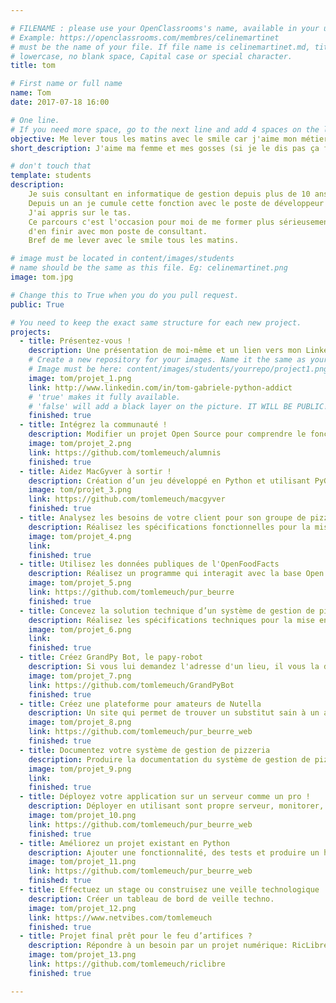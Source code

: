 ```yaml
---

# FILENAME : please use your OpenClassrooms's name, available in your url.
# Example: https://openclassrooms.com/membres/celinemartinet
# must be the name of your file. If file name is celinemartinet.md, title is celinemartinet.
# lowercase, no blank space, Capital case or special character.
title: tom

# First name or full name
name: Tom
date: 2017-07-18 16:00

# One line.
# If you need more space, go to the next line and add 4 spaces on the left, as in 'description'.
objective: Me lever tous les matins avec le smile car j'aime mon métier.
short_description: J'aime ma femme et mes gosses (si je le dis pas ça fait pas bien !), les barbecue avec les copains, la pétanque mais aussi le dev avec mon pote Python. 

# don't touch that
template: students
description:
    Je suis consultant en informatique de gestion depuis plus de 10 ans.
    Depuis un an je cumule cette fonction avec le poste de développeur Python/Django.
    J'ai appris sur le tas.
    Ce parcours c'est l'occasion pour moi de me former plus sérieusement et 
    d'en finir avec mon poste de consultant.
    Bref de me lever avec le smile tous les matins.

# image must be located in content/images/students
# name should be the same as this file. Eg: celinemartinet.png
image: tom.jpg

# Change this to True when you do you pull request.
public: True

# You need to keep the exact same structure for each new project.
projects:
  - title: Présentez-vous !
    description: Une présentation de moi-même et un lien vers mon LinkedIn.
    # Create a new repository for your images. Name it the same as your nickname and profile picture.
    # Image must be here: content/images/students/yourrepo/project1.png
    image: tom/projet_1.png
    link: http://www.linkedin.com/in/tom-gabriele-python-addict
    # 'true' makes it fully available.
    # 'false' will add a black layer on the picture. IT WILL BE PUBLIC!
    finished: true
  - title: Intégrez la communauté !
    description: Modifier un projet Open Source pour comprendre le fonctionnement de Git, de Github et des pull requests. 
    image: tom/projet_2.png
    link: https://github.com/tomlemeuch/alumnis
    finished: true
  - title: Aidez MacGyver à sortir !
    description: Création d’un jeu développé en Python et utilisant PyGame.
    image: tom/projet_3.png
    link: https://github.com/tomlemeuch/macgyver
    finished: true
  - title: Analysez les besoins de votre client pour son groupe de pizzerias
    description: Réalisez les spécifications fonctionnelles pour la mise en place d'un système de gestion de commande de pizza pour la société OC Pizza.
    image: tom/projet_4.png
    link: 
    finished: true
  - title: Utilisez les données publiques de l'OpenFoodFacts
    description: Réalisez un programme qui interagit avec la base Open Food Facts pour en récupérer les aliments, les comparer et proposer à l'utilisateur un substitut plus sain à l'aliment.
    image: tom/projet_5.png
    link: https://github.com/tomlemeuch/pur_beurre
    finished: true
  - title: Concevez la solution technique d’un système de gestion de pizzeria
    description: Réalisez les spécifications techniques pour la mise en place d'un système de gestion de commande de pizza pour la société OC Pizza..
    image: tom/projet_6.png
    link: 
    finished: true
  - title: Créez GrandPy Bot, le papy-robot
    description: Si vous lui demandez l'adresse d'un lieu, il vous la donnera, certes, mais agrémentée d'un long récit très intéressant.
    image: tom/projet_7.png
    link: https://github.com/tomlemeuch/GrandPyBot
    finished: true
  - title: Créez une plateforme pour amateurs de Nutella
    description: Un site qui permet de trouver un substitut sain à un aliment considéré    comme "Trop gras, trop sucré, trop salé".
    image: tom/projet_8.png
    link: https://github.com/tomlemeuch/pur_beurre_web
    finished: true
  - title: Documentez votre système de gestion de pizzeria
    description: Produire la documentation du système de gestion de pizzeria.
    image: tom/projet_9.png
    link:
    finished: true
  - title: Déployez votre application sur un serveur comme un pro !
    description: Déployer en utilisant sont propre serveur, monitorer, automatiser.
    image: tom/projet_10.png
    link: https://github.com/tomlemeuch/pur_beurre_web
    finished: true
  - title: Améliorez un projet existant en Python
    description: Ajouter une fonctionnalité, des tests et produire un hotfix.
    image: tom/projet_11.png
    link: https://github.com/tomlemeuch/pur_beurre_web
    finished: true
  - title: Effectuez un stage ou construisez une veille technologique
    description: Créer un tableau de bord de veille techno.
    image: tom/projet_12.png
    link: https://www.netvibes.com/tomlemeuch
    finished: true
  - title: Projet final prêt pour le feu d’artifices ?
    description: Répondre à un besoin par un projet numérique: RicLibre, Première application française d'organisation de Référendum d'Initiative Citoyenne.
    image: tom/projet_13.png
    link: https://github.com/tomlemeuch/riclibre
    finished: true

---
```

